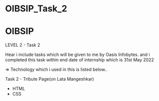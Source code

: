# OIBSIP_Task_2
# OIBSIP
LEVEL 2 - Task 2

 Hear i include tasks which will be given to me by Oasis Infobytes. and i completed this task within end date of internship which is 31st May 2022
 
=> Technology which i used in this is listed below..

Task 2 - Tribute Page(on Lata Mangeshkar)
  - HTML
  - CSS
